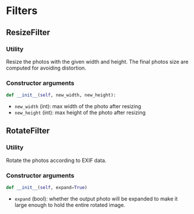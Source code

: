 # Filters

## ResizeFilter

### Utility
Resize the photos with the given width and height. The final photos size are computed for avoiding distortion.

### Constructor arguments
```python
def __init__(self, new_width, new_height):
```

* `new_width` (int): max width of the photo after resizing
* `new_height` (int): max height of the photo after resizing

## RotateFilter

### Utility
Rotate the photos according to EXIF data.

### Constructor arguments
```python
def __init__(self, expand=True)
```

* `expand` (bool): whether the output photo will be expanded to make it large enough to hold the entire rotated image.